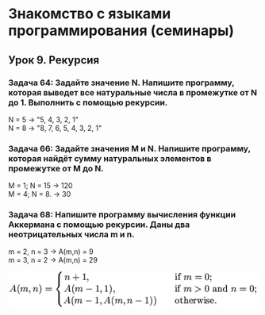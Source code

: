 # Знакомство с языками программирования (семинары)

## Урок 9. Рекурсия

### Задача 64: Задайте значение N. Напишите программу, которая выведет все натуральные числа в промежутке от N до 1. Выполнить с помощью рекурсии.

N = 5 -> "5, 4, 3, 2, 1"   
N = 8 -> "8, 7, 6, 5, 4, 3, 2, 1"

### Задача 66: Задайте значения M и N. Напишите программу, которая найдёт сумму натуральных элементов в промежутке от M до N.

M = 1; N = 15 -> 120   
M = 4; N = 8. -> 30

### Задача 68: Напишите программу вычисления функции Аккермана с помощью рекурсии. Даны два неотрицательных числа m и n.

m = 2, n = 3 -> A(m,n) = 9   
m = 3, n = 2 -> A(m,n) = 29      


![Здесь должна быть функция !](Ackermann.jpg)

